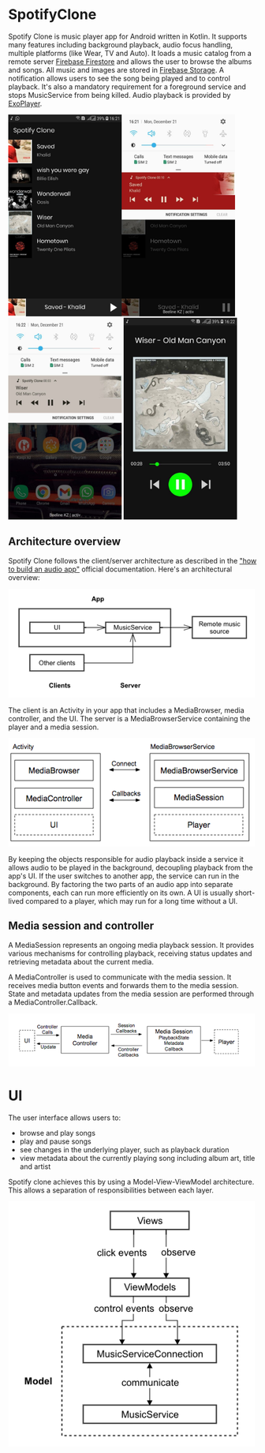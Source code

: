 # SpotifyClone
Spotify Clone is music player app for Android written in Kotlin. It supports many features including background playback, audio focus handling, multiple platforms (like Wear, TV and Auto).
It loads a music catalog from a remote server [Firebase Firestore][0] and allows the user to browse the albums and songs. All music and images are stored in [Firebase Storage][2].
A notification allows users to see the song being played and to control playback. It's also a mandatory requirement for a foreground service and stops MusicService from being killed. Audio playback is provided by [ExoPlayer][3].

<img src="screens/songs.jpg" width="230"/><img src="screens/not1.jpg" width="230"/><img src="screens/not2.jpg" width="230"/>
<img src="screens/song.jpg" width="230"/>
## Architecture overview
Spotify Clone follows the client/server architecture as described in the ["how to build an audio app"][1] official documentation.
Here's an architectural overview:

<img src="screens/arch.png" width="500"/>

The client is an Activity in your app that includes a MediaBrowser, media controller, and the UI. The server is a MediaBrowserService containing the player and a media session.

<img src="screens/audio-activity-and-service.png" width="500"/>

By keeping the objects responsible for audio playback inside a service it allows audio to be played in the background, decoupling playback from the app's UI.
If the user switches to another app, the service can run in the background. By factoring the two parts of an audio app into separate components, each can run more efficiently on its own. A UI is usually short-lived compared to a player, which may run for a long time without a UI.

## Media session and controller
A MediaSession represents an ongoing media playback session. It provides various mechanisms for controlling playback, receiving status updates and retrieving metadata about the current media.

A MediaController is used to communicate with the media session. It receives media button events and forwards them to the media session. State and metadata updates from the media session are performed through a MediaController.Callback.

<img src="screens/controller-and-session.png" width="500"/>

# UI
The user interface allows users to:
* browse and play songs
* play and pause songs
* see changes in the underlying player, such as playback duration
* view metadata about the currently playing song including album art, title and artist

Spotify clone achieves this by using a Model-View-ViewModel architecture. This allows a separation of responsibilities between each layer.

<img src="screens/9-mvvm.png" width="500"/>

[0]: https://firebase.google.com/docs/firestore
[1]: https://developer.android.com/guide/topics/media-apps/audio-app/building-an-audio-app
[2]: https://firebase.google.com/docs/storage
[3]: https://developer.android.com/guide/topics/media/exoplayer
